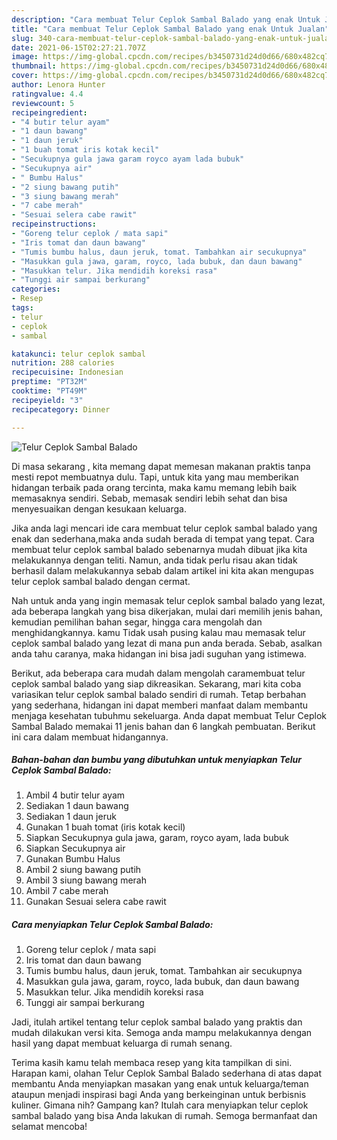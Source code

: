 ```yaml
---
description: "Cara membuat Telur Ceplok Sambal Balado yang enak Untuk Jualan"
title: "Cara membuat Telur Ceplok Sambal Balado yang enak Untuk Jualan"
slug: 340-cara-membuat-telur-ceplok-sambal-balado-yang-enak-untuk-jualan
date: 2021-06-15T02:27:21.707Z
image: https://img-global.cpcdn.com/recipes/b3450731d24d0d66/680x482cq70/telur-ceplok-sambal-balado-foto-resep-utama.jpg
thumbnail: https://img-global.cpcdn.com/recipes/b3450731d24d0d66/680x482cq70/telur-ceplok-sambal-balado-foto-resep-utama.jpg
cover: https://img-global.cpcdn.com/recipes/b3450731d24d0d66/680x482cq70/telur-ceplok-sambal-balado-foto-resep-utama.jpg
author: Lenora Hunter
ratingvalue: 4.4
reviewcount: 5
recipeingredient:
- "4 butir telur ayam"
- "1 daun bawang"
- "1 daun jeruk"
- "1 buah tomat iris kotak kecil"
- "Secukupnya gula jawa garam royco ayam lada bubuk"
- "Secukupnya air"
- " Bumbu Halus"
- "2 siung bawang putih"
- "3 siung bawang merah"
- "7 cabe merah"
- "Sesuai selera cabe rawit"
recipeinstructions:
- "Goreng telur ceplok / mata sapi"
- "Iris tomat dan daun bawang"
- "Tumis bumbu halus, daun jeruk, tomat. Tambahkan air secukupnya"
- "Masukkan gula jawa, garam, royco, lada bubuk, dan daun bawang"
- "Masukkan telur. Jika mendidih koreksi rasa"
- "Tunggi air sampai berkurang"
categories:
- Resep
tags:
- telur
- ceplok
- sambal

katakunci: telur ceplok sambal 
nutrition: 288 calories
recipecuisine: Indonesian
preptime: "PT32M"
cooktime: "PT49M"
recipeyield: "3"
recipecategory: Dinner

---
```



![Telur Ceplok Sambal Balado](https://img-global.cpcdn.com/recipes/b3450731d24d0d66/680x482cq70/telur-ceplok-sambal-balado-foto-resep-utama.jpg)

Di masa  sekarang , kita memang dapat memesan makanan praktis tanpa mesti repot membuatnya dulu. Tapi, untuk kita yang mau memberikan hidangan terbaik pada orang tercinta, maka kamu memang lebih baik memasaknya sendiri. Sebab, memasak sendiri lebih sehat dan bisa menyesuaikan dengan kesukaan keluarga.

Jika anda lagi mencari ide cara membuat telur ceplok sambal balado yang enak dan sederhana,maka anda sudah berada di tempat yang tepat. Cara membuat telur ceplok sambal balado  sebenarnya mudah dibuat jika kita melakukannya dengan teliti. Namun, anda tidak perlu risau akan tidak berhasil dalam melakukannya 
sebab dalam artikel ini kita akan mengupas telur ceplok sambal balado dengan cermat.  



Nah untuk anda yang ingin memasak telur ceplok sambal balado yang lezat, ada beberapa langkah yang bisa dikerjakan, mulai dari memilih jenis bahan, kemudian pemilihan bahan segar, hingga cara mengolah dan menghidangkannya. kamu Tidak usah pusing kalau mau memasak telur ceplok sambal balado yang lezat di mana pun anda berada. Sebab, asalkan anda  tahu caranya, maka hidangan ini bisa jadi suguhan yang istimewa.

Berikut, ada beberapa cara mudah dalam mengolah caramembuat telur ceplok sambal balado yang siap dikreasikan. Sekarang, mari kita coba variasikan telur ceplok sambal balado sendiri di rumah. Tetap berbahan yang sederhana, hidangan ini dapat memberi manfaat dalam membantu menjaga kesehatan tubuhmu sekeluarga. Anda dapat membuat Telur Ceplok Sambal Balado memakai 11 jenis bahan dan 6 langkah pembuatan. Berikut ini cara dalam membuat hidangannya.

<!--inarticleads1-->

##### Bahan-bahan dan bumbu yang dibutuhkan untuk menyiapkan Telur Ceplok Sambal Balado:

1. Ambil 4 butir telur ayam
1. Sediakan 1 daun bawang
1. Sediakan 1 daun jeruk
1. Gunakan 1 buah tomat (iris kotak kecil)
1. Siapkan Secukupnya gula jawa, garam, royco ayam, lada bubuk
1. Siapkan Secukupnya air
1. Gunakan  Bumbu Halus
1. Ambil 2 siung bawang putih
1. Ambil 3 siung bawang merah
1. Ambil 7 cabe merah
1. Gunakan Sesuai selera cabe rawit




<!--inarticleads2-->

##### Cara menyiapkan Telur Ceplok Sambal Balado:

1. Goreng telur ceplok / mata sapi
1. Iris tomat dan daun bawang
1. Tumis bumbu halus, daun jeruk, tomat. Tambahkan air secukupnya
1. Masukkan gula jawa, garam, royco, lada bubuk, dan daun bawang
1. Masukkan telur. Jika mendidih koreksi rasa
1. Tunggi air sampai berkurang




Jadi, itulah artikel tentang  telur ceplok sambal balado  yang praktis dan mudah dilakukan versi kita. Semoga anda mampu melakukannya dengan hasil yang dapat membuat keluarga di rumah senang. 

Terima kasih kamu telah membaca resep yang kita tampilkan di sini. Harapan kami, olahan  Telur Ceplok Sambal Balado sederhana di atas dapat membantu Anda menyiapkan masakan yang enak untuk keluarga/teman ataupun menjadi inspirasi bagi Anda yang berkeinginan untuk berbisnis kuliner. Gimana nih? Gampang kan? Itulah cara menyiapkan telur ceplok sambal balado yang bisa Anda lakukan di rumah. Semoga bermanfaat dan selamat mencoba!

